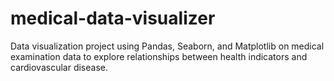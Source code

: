 # medical-data-visualizer
Data visualization project using Pandas, Seaborn, and Matplotlib on medical examination data to explore relationships between health indicators and cardiovascular disease.
